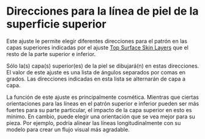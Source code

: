 Direcciones para la línea de piel de la superficie superior
====
Este ajuste le permite elegir diferentes direcciones para el patrón en las capas superiores indicadas por el ajuste [Top Surface Skin Layers](../top_bottom/roofing_layer_count.md) que el resto de la parte superior e inferior.

Sólo la(s) capa(s) superior(es) de la piel se dibujará(n) en estas direcciones. El valor de este ajuste es una lista de ángulos separados por comas en grados. Las direcciones indicadas en esta lista se alternarán de capa a capa.

La función de este ajuste es principalmente cosmética. Mientras que ciertas orientaciones para las líneas en el patrón superior e inferior pueden ser más fuertes para su parte particular, el impacto de la capa superior en esto es mínimo. En cambio, puede elegir una orientación que se vea mejor para su pieza. Por ejemplo, podría alinear las líneas longitudinalmente con su modelo para crear un flujo visual más agradable.